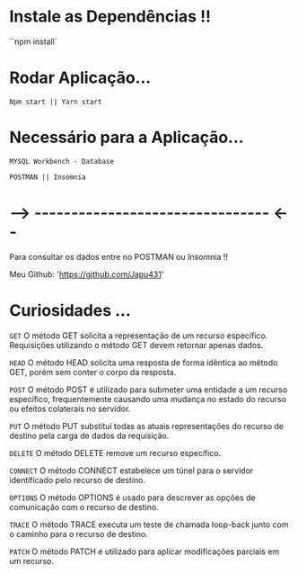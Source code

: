# Instale as Dependências !!

``npm install`

# Rodar Aplicação...

`Npm start || Yarn start`

# Necessário para a Aplicação...

`MYSQL Workbench - Database`

`POSTMAN || Insomnia `

# --> -------------------------------- <--

Para consultar os dados entre no POSTMAN ou Insomnia !!

Meu Github: 'https://github.com/Japu431'

# Curiosidades ...

`GET`
O método GET solicita a representação de um recurso específico. Requisições utilizando o método GET devem retornar apenas dados.

`HEAD`
O método HEAD solicita uma resposta de forma idêntica ao método GET, porém sem conter o corpo da resposta.

`POST`
O método POST é utilizado para submeter uma entidade a um recurso específico, frequentemente causando uma mudança no estado do recurso ou efeitos colaterais no servidor.

`PUT`
O método PUT substitui todas as atuais representações do recurso de destino pela carga de dados da requisição.

`DELETE`
O método DELETE remove um recurso específico.

`CONNECT`
O método CONNECT estabelece um túnel para o servidor identificado pelo recurso de destino.

`OPTIONS`
O método OPTIONS é usado para descrever as opções de comunicação com o recurso de destino.

`TRACE`
O método TRACE executa um teste de chamada loop-back junto com o caminho para o recurso de destino.

`PATCH`
O método PATCH é utilizado para aplicar modificações parciais em um recurso.
